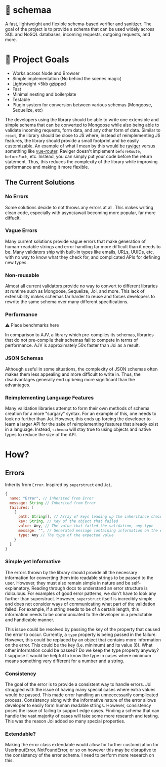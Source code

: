 # 🚀 schemaa
A fast, lightweight and flexible schema-based verifier and sanitizer. The goal of the project is to provide a schema that can be used widely across SQL and NoSQL databases, incoming requests, outgoing requests, and more.

# 📝 Project Goals
- Works across Node and Browser
- Simple implementation (No behind the scenes magic)
- Lightweight <5kb gzipped
- Fast
- Minimal nesting and boilerplate
- Testable
- Plugin system for conversion between various schemas (Mongoose, Sequelize, etc)

The developers using the library should be able to write one extensible and simple schema that can be converted to Mongoose while also being able to validate incoming requests, form data, and any other form of data. Similar to `react`, the library should be close to JS where, instead of reimplementing JS features, the library should provide a small footprint and be easily customizable. An example of what I mean by this would be [raviger](https://github.com/kyeotic/raviger) versus something like [vue-router](https://github.com/vuejs/vue-router). Raviger doesn't implement `beforeRoute`, `beforeEach`, etc. Instead, you can simply put your code before the return statement. Thus, this reduces the complexity of the library while improving performance and making it more flexible.

## The Current Solutions
### No Errors
Some solutions decide to not throws any errors at all. This makes writing clean code, especially with async/await becoming more popular, far more diffuclt.

### Vague Errors
Many current solutions provide vague errors that make generation of human-readable strings and error handling far more difficult than it needs to be.
Many validators ship with built-in types like emails, URLs, UUIDs, etc. with no way to know what they check for, and complicated APIs for defining new types.

### Non-reusable
Almost all current validators provide no way to convert to different libraries at runtime such as Mongoose, Sequelize, Joi, and more. This lack of extensibility makes schemas far harder to reuse and forces developers to rewrite the same schema over many different specifications.

### Performance
⚠️ Place benchmarks here

In comparison to AJV, a library which pre-compiles its schemas, libraries that do not pre-compile their schemas fail to compete in terms of performance. AJV is approximately 50x faster than Joi as a result.

### JSON Schemas
Although useful in some situations, the complexity of JSON schemas often makes them less appealing and more difficult to write in. Thus, the disadvantages generally end up being more significant than the advantages.

### Reimplementing Language Features
Many validation libraries attempt to form their own methods of schema creation for a more "surgary" syntax. For an example of this, one needs to look no further than Joi. However, this ends up forcing the developer to learn a larger API for the sake of reimplementing features that already exist in a language. Instead, `schemaa` will stay true to using objects and native types to reduce the size of the API.

# How?
## Errors
Inherits from `Error`. Inspired by `superstruct` and `Joi`.
```js
{
  name: "Error", // Inherited from Error
  message: String // Inherited from Error
  failures: [
    {
      path: String[], // Array of keys leading up the inheritance chain
      key: String, // Key of the object that failed
      value: Any, // The value that failed the validation, any type
      message: "", // Generated message containing information on the error
      type: Any // The type of the expected value
    }
  ]
}
```
### Simple yet Informative
The errors thrown by the library should provide all the necessary information for converting them into readable strings to be passed to the user. However, they must also remain simple in nature and be self-explanatory. Reading through docs to understand an error structure is ridiculous. For examples of good error patterns, we don't have to look any further than superstruct. However, `superstruct` itself is incredibly simple and does not consider ways of communicating what part of the validation failed. For example, if a string needs to be of a certain length, this information needs to be communicated to the developer in a predictable and handleable manner.

This issue could be resolved by passing the key of the property that caused the error to occur. Currently, a `type` property is being passed in the failure. However, this could be replaced by an object that contains more information on the error. This could be the key (i.e. minimum) and its value (8). What other information could be passed? Do we keep the type property anyway? I suppose it would be helpful to know the type in cases where minimum means something very different for a number and a string.

### Consistency
The goal of the error is to provide a consistent way to handle errors. Joi struggled with the issue of having many special cases where extra values would be passed. This made error handling an unneccessarily complicated process. Consistency along with the informative nature of the error allows developer to easily form human readable strings. However, consistency poses the issue of failing to support edge cases. Finding a schema that can handle the vast majority of cases will take some more research and testing. This was the reason Joi added so many special properties.

### Extendable?
Making the error class extendable would allow for further customization for UserInputError, NotFoundError, or so on however this may be disruptive to the consistency of the error schema. I need to perform more research on this.
